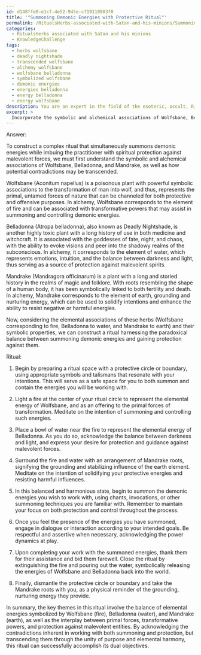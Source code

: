 ```yaml
---
id: d148ffe0-e1cf-4e52-945e-cf19110803f0
title: '"Summoning Demonic Energies with Protective Ritual"'
permalink: /RitualsHerbs-associated-with-Satan-and-his-minions/Summoning-Demonic-Energies-with-Protective-Ritual/
categories:
  - RitualsHerbs associated with Satan and his minions
  - KnowledgeChallenge
tags:
  - herbs wolfsbane
  - deadly nightshade
  - transcended wolfsbane
  - alchemy wolfsbane
  - wolfsbane belladonna
  - symbolized wolfsbane
  - demonic energies
  - energies belladonna
  - energy belladonna
  - energy wolfsbane
description: You are an expert in the field of the esoteric, occult, RitualsHerbs associated with Satan and his minions and Education. You are a writer of tests, challenges, books and deep knowledge on RitualsHerbs associated with Satan and his minions for initiates and students to gain deep insights and understanding from. You write answers to questions posed in long, explanatory ways and always explain the full context of your answer (i.e., related concepts, formulas, examples, or history), as well as the step-by-step thinking process you take to answer the challenges. Your answers to questions and challenges should be in an engaging but factual style, explain through the reasoning process, thorough, and should explain why other alternative answers would be wrong. Summarize the key themes, ideas, and conclusions at the end.
excerpt: > 
  Incorporate the symbolic and alchemical associations of Wolfsbane, Belladonna, and Mandrake, and construct a complex ritual that simultaneously summons demonic energies while imbuing the practitioner with spiritual protection against malevolent forces. Analyze the potential contradiction and elucidate how these contradictions may be transcended to achieve unity of purpose within the ritual.
---
```

Answer:

To construct a complex ritual that simultaneously summons demonic energies while imbuing the practitioner with spiritual protection against malevolent forces, we must first understand the symbolic and alchemical associations of Wolfsbane, Belladonna, and Mandrake, as well as how potential contradictions may be transcended.

Wolfsbane (Aconitum napellus) is a poisonous plant with powerful symbolic associations to the transformation of man into wolf, and thus, represents the primal, untamed forces of nature that can be channeled for both protective and offensive purposes. In alchemy, Wolfsbane corresponds to the element of fire and can be associated with transformative powers that may assist in summoning and controlling demonic energies.

Belladonna (Atropa belladonna), also known as Deadly Nightshade, is another highly toxic plant with a long history of use in both medicine and witchcraft. It is associated with the goddesses of fate, night, and chaos, with the ability to evoke visions and peer into the shadowy realms of the subconscious. In alchemy, it corresponds to the element of water, which represents emotions, intuition, and the balance between darkness and light, thus serving as a source of protection against malevolent spirits.

Mandrake (Mandragora officinarum) is a plant with a long and storied history in the realms of magic and folklore. With roots resembling the shape of a human body, it has been symbolically linked to both fertility and death. In alchemy, Mandrake corresponds to the element of earth, grounding and nurturing energy, which can be used to solidify intentions and enhance the ability to resist negative or harmful energies.

Now, considering the elemental associations of these herbs (Wolfsbane corresponding to fire, Belladonna to water, and Mandrake to earth) and their symbolic properties, we can construct a ritual harnessing the paradoxical balance between summoning demonic energies and gaining protection against them.

Ritual:

1. Begin by preparing a ritual space with a protective circle or boundary, using appropriate symbols and talismans that resonate with your intentions. This will serve as a safe space for you to both summon and contain the energies you will be working with.

2. Light a fire at the center of your ritual circle to represent the elemental energy of Wolfsbane, and as an offering to the primal forces of transformation. Meditate on the intention of summoning and controlling such energies.

3. Place a bowl of water near the fire to represent the elemental energy of Belladonna. As you do so, acknowledge the balance between darkness and light, and express your desire for protection and guidance against malevolent forces.

4. Surround the fire and water with an arrangement of Mandrake roots, signifying the grounding and stabilizing influence of the earth element. Meditate on the intention of solidifying your protective energies and resisting harmful influences.

5. In this balanced and harmonious state, begin to summon the demonic energies you wish to work with, using chants, invocations, or other summoning techniques you are familiar with. Remember to maintain your focus on both protection and control throughout the process.

6. Once you feel the presence of the energies you have summoned, engage in dialogue or interaction according to your intended goals. Be respectful and assertive when necessary, acknowledging the power dynamics at play.

7. Upon completing your work with the summoned energies, thank them for their assistance and bid them farewell. Close the ritual by extinguishing the fire and pouring out the water, symbolically releasing the energies of Wolfsbane and Belladonna back into the world.

8. Finally, dismantle the protective circle or boundary and take the Mandrake roots with you, as a physical reminder of the grounding, nurturing energy they provide.

In summary, the key themes in this ritual involve the balance of elemental energies symbolized by Wolfsbane (fire), Belladonna (water), and Mandrake (earth), as well as the interplay between primal forces, transformative powers, and protection against malevolent entities. By acknowledging the contradictions inherent in working with both summoning and protection, but transcending them through the unity of purpose and elemental harmony, this ritual can successfully accomplish its dual objectives.
